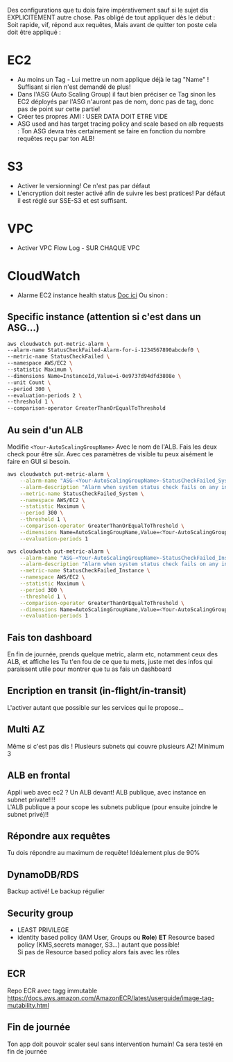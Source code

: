 Des configurations que tu dois faire impérativement sauf si le sujet dis EXPLICITEMENT autre chose.
Pas obligé de tout appliquer dès le début : Soit rapide, vif, répond aux requêtes, Mais avant de quitter ton poste cela doit être appliqué : 
# EC2
* Au moins un Tag - Lui mettre un nom applique déjà le tag "Name" ! Suffisant si rien n'est demandé de plus!
* Dans l'ASG (Auto Scaling Group) il faut bien préciser ce Tag sinon les EC2 déployés par l'ASG n'auront pas de nom, donc pas de tag, donc pas de point sur cette partie!
* Créer tes propres AMI : USER DATA DOIT ETRE VIDE
* ASG used and has target tracing policy and scale based on alb requests : Ton ASG devra très certainement se faire en fonction du nombre requêtes reçu par ton ALB!
  
# S3
* Activer le versionning! Ce n'est pas par défaut
* L'encryption doit rester activé afin de suivre les best pratices! Par défaut il est réglé sur SSE-S3 et est suffisant.

# VPC
* Activer VPC Flow Log - SUR CHAQUE VPC

# CloudWatch
* Alarme EC2 instance health status [Doc ici](https://docs.aws.amazon.com/AWSEC2/latest/UserGuide/creating_status_check_alarms.html)
Ou sinon : 
## Specific instance (attention si c'est dans un ASG...)
```bash
aws cloudwatch put-metric-alarm \
--alarm-name StatusCheckFailed-Alarm-for-i-1234567890abcdef0 \
--metric-name StatusCheckFailed \
--namespace AWS/EC2 \
--statistic Maximum \
--dimensions Name=InstanceId,Value=i-0e9737d94dfd3808e \
--unit Count \
--period 300 \
--evaluation-periods 2 \
--threshold 1 \
--comparison-operator GreaterThanOrEqualToThreshold
```
## Au sein d'un ALB
Modifie `<Your-AutoScalingGroupName>` Avec le nom de l'ALB.
Fais les deux check pour être sûr.
Avec ces paramètres de visible tu peux aisément le faire en GUI si besoin.
```bash
aws cloudwatch put-metric-alarm \
    --alarm-name "ASG-<Your-AutoScalingGroupName>-StatusCheckFailed_System" \
    --alarm-description "Alarm when system status check fails on any instance in the Auto Scaling group" \
    --metric-name StatusCheckFailed_System \
    --namespace AWS/EC2 \
    --statistic Maximum \
    --period 300 \
    --threshold 1 \
    --comparison-operator GreaterThanOrEqualToThreshold \
    --dimensions Name=AutoScalingGroupName,Value=<Your-AutoScalingGroupName> \
    --evaluation-periods 1
```
```bash
aws cloudwatch put-metric-alarm \
    --alarm-name "ASG-<Your-AutoScalingGroupName>-StatusCheckFailed_Instance" \
    --alarm-description "Alarm when system status check fails on any instance in the Auto Scaling group" \
    --metric-name StatusCheckFailed_Instance \
    --namespace AWS/EC2 \
    --statistic Maximum \
    --period 300 \
    --threshold 1 \
    --comparison-operator GreaterThanOrEqualToThreshold \
    --dimensions Name=AutoScalingGroupName,Value=<Your-AutoScalingGroupName> \
    --evaluation-periods 1
```

## Fais ton dashboard
En fin de journée, prends quelque metric, alarm etc, notamment ceux des ALB, et affiche les
Tu t'en fou de ce que tu mets, juste met des infos qui paraissent utile pour montrer que tu as fais un dashboard

## Encription en transit (in-flight/in-transit)
L'activer autant que possible sur les services qui le propose...

## Multi AZ
Même si c'est pas dis ! Plusieurs subnets qui couvre plusieurs AZ! Minimum 3

## ALB en frontal
Appli web avec ec2 ? Un ALB devant! ALB publique, avec instance en subnet private!!!!  
L'ALB publique a pour scope les subnets publique (pour ensuite joindre le subnet privé)!! 

## Répondre aux requêtes
Tu dois répondre au maximum de requête! Idéalement plus de 90%

## DynamoDB/RDS
Backup activé! Le backup régulier

## Security group
* LEAST PRIVILEGE 
* identity based policy (IAM User, Groups ou **Role**) **ET** Resource based policy (KMS,secrets manager, S3...) autant que possible!  
Si pas de Resource based policy alors fais avec les rôles

## ECR 
Repo ECR avec tagg immutable https://docs.aws.amazon.com/AmazonECR/latest/userguide/image-tag-mutability.html
## Fin de journée
Ton app doit pouvoir scaler seul sans intervention humain! Ca sera testé en fin de journée